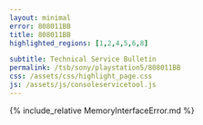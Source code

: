 ```yaml
---
layout: minimal
error: 808011BB
title: 808011BB
highlighted_regions: [1,2,4,5,6,8]

subtitle: Technical Service Bulletin
permalink: /tsb/sony/playstation5/808011BB
css: /assets/css/highlight_page.css
js: /assets/js/consoleservicetool.js
---
```


{% include_relative MemoryInterfaceError.md %}
